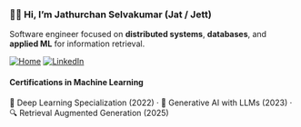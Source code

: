 ### 👋🏽 Hi, I’m Jathurchan Selvakumar (Jat / Jett)

Software engineer focused on **distributed systems**, **databases**, and **applied ML** for information retrieval.

[![Home](https://img.shields.io/badge/Website-jat.work-5283ec?style=for-the-badge)](https://jat.work)
[![LinkedIn](https://img.shields.io/badge/LinkedIn-jathurchan-blue?style=for-the-badge)](https://linkedin.com/in/jathurchan)

#### Certifications in Machine Learning
🧠 Deep Learning Specialization (2022) · 🤖 Generative AI with LLMs (2023) · 🔍 Retrieval Augmented Generation (2025)
